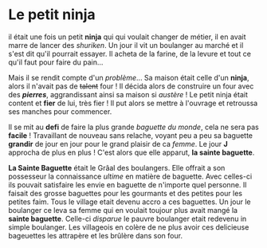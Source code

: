 # Le petit ninja
<p> il était une fois un petit <b>ninja</b> qui qui voulait changer de métier, 
il en avait marre de lancer des <i>shuriken</i>. Un jour il vit un boulanger au marché et il s'est dit qu'il pourrait essayer.
Il acheta de la farine, de la levure et tout ce qu'il faut pour faire du pain...</p>

Mais il se rendit compte d'un *problème*... Sa maison était celle d'un **ninja**, alors il n'avait pas de ~~talent~~ four ! Il décida alors de construire un four avec des ***pierres***, aggrandissant ainsi sa maison si _austère_ ! 
Le petit ninja était content et **fier** de lui, très fier ! Il put alors se mettre à l'ouvrage et retroussa ses manches pour commencer.

Il se mit au **defi** de faire la plus grande *baguette du monde*, cela ne sera pas **facile** ! Travaillant de nouveau sans relache, voyant peu a peu sa baguette **grandir** de jour en jour pour le grand plaisir de ca *femme*.
Le jour **J** approcha de plus en plus ! C'est alors que elle apparut, **la sainte baguette**.

**La Sainte Baguette** était le Grâal des boulangers. Elle offrait a son possesseur la connaissance *ultime* en matière de baguette. Avec celles-ci ils pouvait satisfaire les envie en baguette de
 n'importe quel personne. Il faisait des grosse baguettes pour les gourmants et des petites pour les petites faim. Tous le village etait devenu accro a ces baguettes. Un jour le boulanger ce leva sa
 femme qui  en voulait toujour plus avait mangé la **sainte baguette**. Celle-ci *disparue* le pauvre boulanger etait redevenu in simple boulanger. Les villageois en colère de ne plus avoir ces 
delicieuse bageuettes les attrapère et les brûlère dans son four.
